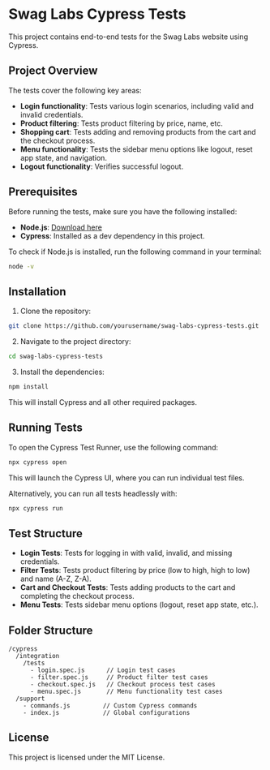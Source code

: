 
# Swag Labs Cypress Tests

This project contains end-to-end tests for the Swag Labs website using Cypress.

## Project Overview

The tests cover the following key areas:
- **Login functionality**: Tests various login scenarios, including valid and invalid credentials.
- **Product filtering**: Tests product filtering by price, name, etc.
- **Shopping cart**: Tests adding and removing products from the cart and the checkout process.
- **Menu functionality**: Tests the sidebar menu options like logout, reset app state, and navigation.
- **Logout functionality**: Verifies successful logout.

## Prerequisites

Before running the tests, make sure you have the following installed:
- **Node.js**: [Download here](https://nodejs.org/)
- **Cypress**: Installed as a dev dependency in this project.

To check if Node.js is installed, run the following command in your terminal:

```bash
node -v
```

## Installation

1. Clone the repository:

```bash
git clone https://github.com/yourusername/swag-labs-cypress-tests.git
```

2. Navigate to the project directory:

```bash
cd swag-labs-cypress-tests
```

3. Install the dependencies:

```bash
npm install
```

This will install Cypress and all other required packages.

## Running Tests

To open the Cypress Test Runner, use the following command:

```bash
npx cypress open
```

This will launch the Cypress UI, where you can run individual test files.

Alternatively, you can run all tests headlessly with:

```bash
npx cypress run
```

## Test Structure

- **Login Tests**: Tests for logging in with valid, invalid, and missing credentials.
- **Filter Tests**: Tests product filtering by price (low to high, high to low) and name (A-Z, Z-A).
- **Cart and Checkout Tests**: Tests adding products to the cart and completing the checkout process.
- **Menu Tests**: Tests sidebar menu options (logout, reset app state, etc.).

## Folder Structure

```
/cypress
  /integration
    /tests
      - login.spec.js      // Login test cases
      - filter.spec.js     // Product filter test cases
      - checkout.spec.js   // Checkout process test cases
      - menu.spec.js       // Menu functionality test cases
  /support
    - commands.js         // Custom Cypress commands
    - index.js            // Global configurations
```

## License

This project is licensed under the MIT License.
